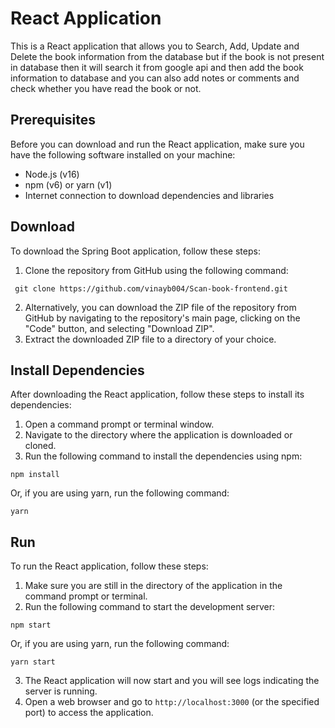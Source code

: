 # React Application

This is a React application that allows you to Search, Add, Update and Delete the book information from the database but if the book is not present in database then it will search it from google api and then add the book information to database and you can also add notes or comments and check whether you have read the book or not.

## Prerequisites
Before you can download and run the React application, make sure you have the following software installed on your machine:
- Node.js (v16)
- npm (v6) or yarn (v1)
- Internet connection to download dependencies and libraries

## Download
To download the Spring Boot application, follow these steps:
1. Clone the repository from GitHub using the following command:
```
 git clone https://github.com/vinayb004/Scan-book-frontend.git
```
2. Alternatively, you can download the ZIP file of the repository from GitHub by navigating to the repository's main page, clicking on the "Code" button, and selecting "Download ZIP".
3. Extract the downloaded ZIP file to a directory of your choice.

## Install Dependencies
After downloading the React application, follow these steps to install its dependencies:
1. Open a command prompt or terminal window.
2. Navigate to the directory where the application is downloaded or cloned.
3. Run the following command to install the dependencies using npm:
```
npm install
```
   Or, if you are using yarn, run the following command:
```
yarn
```

## Run
To run the React application, follow these steps:
1. Make sure you are still in the directory of the application in the command prompt or terminal.
2. Run the following command to start the development server:
```
npm start
```
   Or, if you are using yarn, run the following command:
```
yarn start
```
3. The React application will now start and you will see logs indicating the server is running.
4. Open a web browser and go to `http://localhost:3000` (or the specified port) to access the application.



